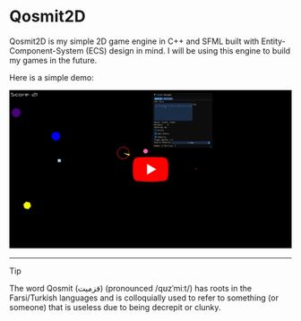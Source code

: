 # Qosmit2D

Qosmit2D is my simple 2D game engine in C++ and SFML built with Entity-Component-System (ECS) design in mind. I will be using this engine to build my games in the future. 

Here is a simple demo:

[![q2d](github/Q2D_demo.png)](https://www.youtube.com/watch?v=2FkSyz9_dHY)

---


> [!TIP]
> The word Qosmit (قزمیت) (pronounced /qʊzˈmiːt/) has roots in the Farsi/Turkish languages and is colloquially used to refer to something (or someone) that is useless due to being decrepit or clunky.

